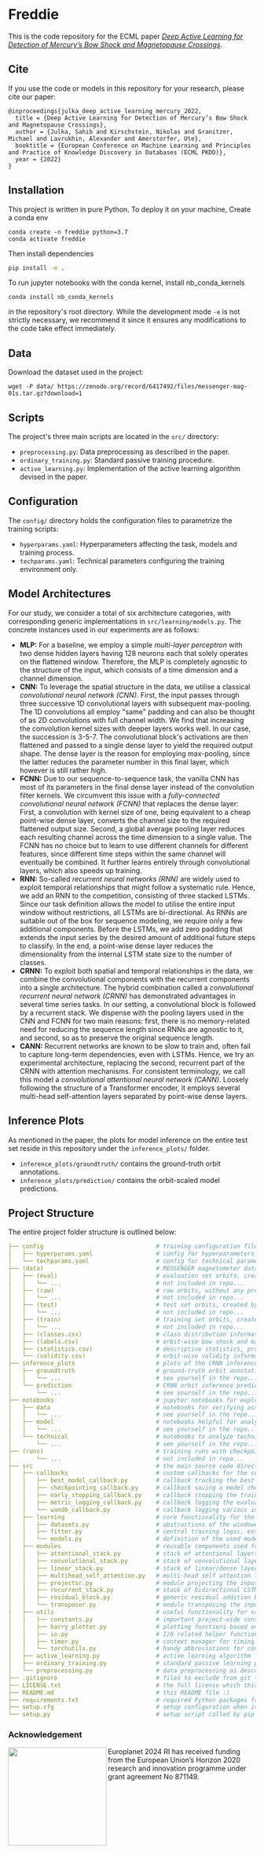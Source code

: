 # Freddie

This is the code repository for the ECML paper *[Deep Active Learning for Detection of Mercury’s Bow Shock and Magnetopause Crossings](https://2022.ecmlpkdd.org/wp-content/uploads/2022/09/sub_1177.pdf)*.

## Cite

If you use the code or models in this repository for your research, please cite our paper:

```
@inproceedings{julka_deep_active_learning_mercury_2022,
  title = {Deep Active Learning for Detection of Mercury’s Bow Shock and Magnetopause Crossings},
  author = {Julka, Sahib and Kirschstein, Nikolas and Granitzer, Michael and Lavrukhin, Alexander and Amerstorfer, Ute},
  booktitle = {European Conference on Machine Learning and Principles and Practice of Knowledge Discovery in Databases (ECML PKDD)},
  year = {2022}
}
```

## Installation

This project is written in pure Python. To deploy it on your machine,
Create a conda env
```
conda create -n freddie python=3.7
conda activate freddie
```
Then install dependencies

```bash
pip install -e .
```
To run jupyter notebooks with the conda kernel, install nb_conda_kernels

```
conda install nb_conda_kernels
```

in the repository's root directory. While the development mode `-e` is not strictly necessary, we recommend it since it ensures any modifications to the code take effect immediately.

## Data
Download the dataset used in the project:
```
wget -P data/ https://zenodo.org/record/6417492/files/messenger-mag-01s.tar.gz?download=1
```

## Scripts

The project's three main scripts are located in the `src/` directory:

- `preprocessing.py`: Data preprocessing as described in the paper.
- `ordinary_training.py`: Standard passive training procedure.
- `active_learning.py`: Implementation of the active learning algorithm devised in the paper.

## Configuration

The `config/` directory holds the configuration files to parametrize the training scripts:

- `hyperparams.yaml`: Hyperparameters affecting the task, models and training process.
- `techparams.yaml`: Technical parameters configuring the training environment only.

## Model Architectures

For our study, we consider a total of six architecture categories, with corresponding generic implementations in `src/learning/models.py`. The concrete instances used in our experiments are as follows:

- **MLP:** For a baseline, we employ a simple *multi-layer perceptron* with two dense hidden layers having 128 neurons each that solely operates on the flattened window. Therefore, the MLP is completely agnostic to the structure of the input, which consists of a time dimension and a channel dimension.
- **CNN:** To leverage the spatial structure in the data, we utilise a classical *convolutional neural network (CNN)*. First, the input passes through three successive 1D convolutional layers with subsequent max-pooling. The 1D convolutions all employ "same" padding and can also be thought of as 2D convolutions with full channel width. We find that increasing the convolution kernel sizes with deeper layers works well. In our case, the succession is 3-5-7. The convolutional block's activations are then flattened and passed to a single dense layer to yield the required output shape. The dense layer is the reason for employing max-pooling, since the latter reduces the parameter number in this final layer, which however is still rather high.
- **FCNN:** Due to our sequence-to-sequence task, the vanilla CNN has most of its parameters in the final dense layer instead of the convolution filter kernels. We circumvent this issue with a *fully-connected convolutional neural network (FCNN)* that replaces the dense layer: First, a convolution with kernel size of one, being equivalent to a cheap point-wise dense layer, converts the channel size to the required flattened output size. Second, a global average pooling layer reduces each resulting channel across the time dimension to a single value. The FCNN has no choice but to learn to use different channels for different features, since different time steps within the same channel will eventually be combined. It further learns entirely through convolutional layers, which also speeds up training.
- **RNN:** So-called *recurrent neural networks (RNN)* are widely used to exploit temporal relationships that might follow a systematic rule. Hence, we add an RNN to the competition, consisting of three stacked LSTMs. Since our task definition allows the model to utilise the entire input window without restrictions, all LSTMs are bi-directional. As RNNs are suitable out of the box for sequence modeling, we require only a few additional components. Before the LSTMs, we add zero padding that extends the input series by the desired amount of additional future steps to classify. In the end, a point-wise dense layer reduces the dimensionality from the internal LSTM state size to the number of classes.
- **CRNN:** To exploit both spatial and temporal relationships in the data, we combine the convolutional components with the recurrent components into a single architecture. The hybrid combination called a *convolutional recurrent neural network (CRNN)* has demonstrated advantages in several time series tasks. In our setting, a convolutional block is followed by a recurrent stack. We dispense with the pooling layers used in the CNN and FCNN for two main reasons: first, there is no memory-related need for reducing the sequence length since RNNs are agnostic to it, and second, so as to preserve the original sequence length.
- **CANN:** Recurrent networks are known to be slow to train and, often fail to capture long-term dependencies, even with LSTMs. Hence, we try an experimental architecture, replacing the second, recurrent part of the CRNN with attention mechanisms. For  consistent terminology, we call this model a *convolutional attentional neural network (CANN)*. Loosely following the structure of a Transformer encoder, it employs several multi-head self-attention layers separated by point-wise dense layers.

## Inference Plots

As mentioned in the paper, the plots for model inference on the entire test set reside in this repository under the `inference_plots/` folder.

- `inference_plots/groundtruth/` contains the ground-truth orbit annotations.
- `inference_plots/prediction/` contains the orbit-scaled model predictions.

## Project Structure

The entire project folder structure is outlined below:

```yaml
├── config                                # training configuration files
│   ├── hyperparams.yaml                  # config for hyperparameters that affect results
│   └── techparams.yaml                   # config for technical parameters that do not affect results
├── (data)                                # MESSENGER magnetometer data (NOT included in repo!)
│   ├── (eval)                            # evaluation set orbits, created by preprocessing.py
│   │   └── ...                           # not included in repo...
│   ├── (raw)                             # raw orbits, without any preprocessing
│   │   └── ...                           # not included in repo...
│   ├── (test)                            # test set orbits, created by preprocessing.py
│   │   └── ...                           # not included in repo...
│   ├── (train)                           # training set orbits, created by preprocessing.py
│   │   └── ...                           # not included in repo...
│   ├── (classes.csv)                     # class distribution information, preprocessing.py
│   ├── (labels.csv)                      # orbit-wise bow shock and magnetopause crossing annotations
│   ├── (statistics.csv)                  # descriptive statistics, produced by preprocessing.py
│   └── (validity.csv)                    # orbit-wise validity information, produced by preprocessing.py
├── inference_plots                       # plots of the CRNN inference predictions for the entire test set
│   ├── groundtruth                       # ground-truth orbit annotations for comparison
│   │   └── ...                           # see yourself in the repo...
│   └── prediction                        # CRNN orbit inference predictions
│       └── ...                           # see yourself in the repo...
├── notebooks                             # jupyter notebooks for exploring specific aspects
│   ├── data                              # notebooks for verifying assumptions about the data
│   │   └── ...                           # see yourself in the repo...
│   ├── model                             # notebooks helpful for analyzing models
│   │   └── ...                           # see yourself in the repo...
│   └── technical                         # notebooks to analyze technical implementation details
│       └── ...                           # see yourself in the repo...
├── (runs)                                # training runs with checkpoints and results (NOT included in repo!)
│       └── ...                           # not included in repo...
├── src                                   # the main source code directory
│   ├── callbacks                         # custom callbacks for the central Fitter class
│   │   ├── best_model_callback.py        # callback tracking the best model version over all epochs
│   │   ├── checkpointing_callback.py     # callback saving a model checkpoint after each epoch 
│   │   ├── early_stopping_callback.py    # callback stopping the training process on absent improvement
│   │   ├── metric_logging_callback.py    # callback logging the evaluation metrics into local JSON files
│   │   └── wandb_callback.py             # callback logging various information to the WandB tracker
│   ├── learning                          # core functionality for the deep learning procedure
│   │   ├── datasets.py                   # abstractions of the windowed MESSENGER magnetometer dataset 
│   │   ├── fitter.py                     # central training logic, extendable by callbacks
│   │   └── models.py                     # definition of the used model architectures
│   ├── modules                           # reusable components used for modeling
│   │   ├── attentional_stack.py          # stack of attentional layers with point-wise linear layers
│   │   ├── convolutional_stack.py        # stack of convolutional layers with pooling
│   │   ├── linear_stack.py               # stack of linear/dense layers
│   │   ├── multihead_self_attention.py   # multi-head self attention layer (does not exist in PyTorch)
│   │   ├── projector.py                  # module projecting the input to one of its components
│   │   ├── recurrent_stack.py            # stack of bidirectional LSTMs          
│   │   ├── residual_block.py             # generic residual addition block
│   │   └── transposer.py                 # module transposing the input on two dimensions
│   ├── utils                             # useful functionality for various tasks 
│   │   ├── constants.py                  # important project-wide constants
│   │   ├── harry_plotter.py              # plotting functions based on matplotlib
│   │   ├── io.py                         # I/O related helper functions
│   │   ├── timer.py                      # context manager for timing source code execution
│   │   └── torchutils.py                 # handy abbreviations for common PyTorch workflows
│   ├── active_learning.py                # active learning algorithm from the paper
│   ├── ordinary_training.py              # standard passive learning procedure
│   └── preprocessing.py                  # data preprocessing as described in the paper
├── .gitignore                            # files to exclude from git tracking
├── LICENSE.txt                           # the full license which this project employs
├── README.md                             # this README file :)
├── requirements.txt                      # required Python packages for this project
├── setup.cfg                             # setup configuration when installing the project as package
└── setup.py                              # setup script called by pip install
```

### Acknowledgement

<img src="logo.jpg" align="left" width="200px"/>Europlanet 2024 RI has received funding from the European Union’s Horizon 2020 research and innovation programme under grant agreement No 871149.

<br clear="left"/>
